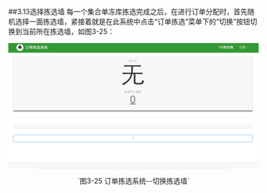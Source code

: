 ##3.13选择拣选墙
每一个集合单冻库拣选完成之后，在进行订单分配时，首先随机选择一面拣选墙，紧接着就是在此系统中点击“订单拣选”菜单下的“切换”按钮切换到当前所在拣选墙，如图3-25：

<img src="images/选择拣选墙.png"  alt = "图 3-25订单拣选系统--切换拣选墙" align=center />

 <p align=center> `图3-25 订单拣选系统--切换拣选墙`</p>